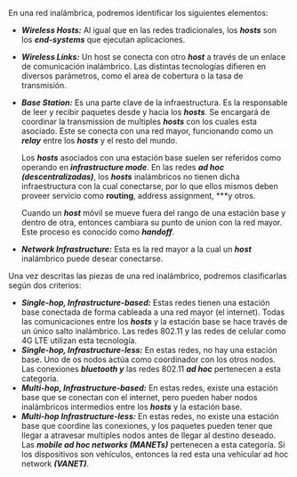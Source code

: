 En una red inalámbrica, podremos identificar los siguientes elementos:

- ***Wireless Hosts:*** Al igual que en las redes tradicionales, los ***hosts*** son los ***end-systems*** que ejecutan aplicaciones.
- ***Wireless Links:*** Un host se conecta con otro ***host*** a través de un enlace de comunicación inalámbrico. Las distintas tecnologías difieren en diversos parámetros, como el area de cobertura o la tasa de transmisión.
- ***Base Station:*** Es una parte clave de la infraestructura. Es la responsable de leer y recibir paquetes desde y hacia los ***hosts***. Se encargará de coordinar la transmission de multiples ***hosts*** con los cuales esta asociado. Este se conecta con una red mayor, funcionando como un ***relay*** entre los ***hosts*** y el resto del mundo.

	Los ***hosts*** asociados con una estación base suelen ser referidos como operando en ***infrastructure mode***. En las redes ***ad hoc (descentralizadas)***, los ***hosts*** inalámbricos no tienen dicha infraestructura con la cual conectarse, por lo que ellos mismos deben proveer servicio como **routing**, address assignment, ***y otros.

	Cuando un ***host*** móvil se mueve fuera del rango de una estación base y dentro de otra, entonces cambiara su punto de union con la red mayor. Este proceso es conocido como ***handoff***.

- ***Network Infrastructure:*** Esta es la red mayor a la cual un ***host*** inalámbrico puede desear conectarse.

Una vez descritas las piezas de una red inalámbrico, podremos clasificarlas según dos criterios:

- ***Single-hop, Infrastructure-based:*** Estas redes tienen una estación base conectada de forma cableada a una red mayor (el internet). Todas las comunicaciones entre los ***hosts*** y la estación base se hace través de un único salto inalámbrico. Las redes 802.11 y las redes de celular como 4G LTE utilizan esta tecnología.
- ***Single-hop, Infrastructure-less:*** En estas redes, no hay una estación base. Uno de os nodos actúa como coordinador con los otros nodos. Las conexiones ***bluetooth y*** las redes 802.11 ***ad hoc*** pertenecen a esta categoría.
- ***Multi-hop, Infrastructure-based:*** En estas redes, existe una estación base que se conectan con el internet, pero pueden haber nodos inalámbricos intermedios entre los ***hosts*** y la estación base.
- ***Multi-hop Infrastructure-less:*** En estas redes, no existe una estación base que coordine las conexiones, y los paquetes pueden tener que llegar a atravesar multiples nodos antes de llegar al destino deseado. Las ***mobile ad hoc networks (MANETs)*** pertenecen a esta categoría. Si los dispositivos son vehículos, entonces la red esta una vehicular ad hoc network ***(VANET)***.
